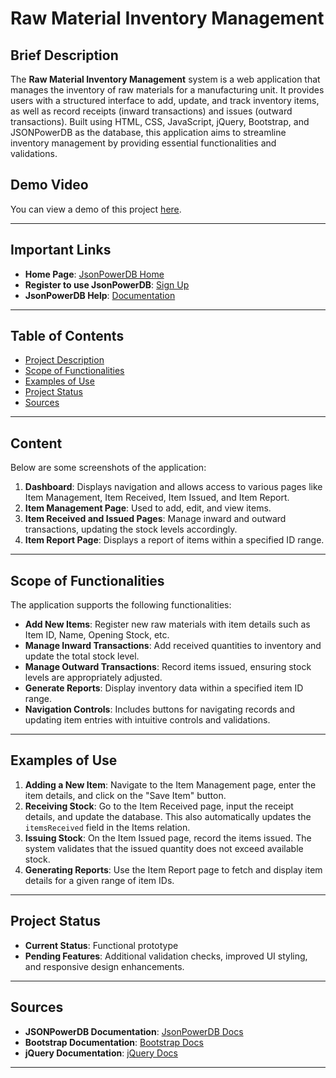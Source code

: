 # Raw Material Inventory Management

## Brief Description
The **Raw Material Inventory Management** system is a web application that manages the inventory of raw materials for a manufacturing unit. It provides users with a structured interface to add, update, and track inventory items, as well as record receipts (inward transactions) and issues (outward transactions). Built using HTML, CSS, JavaScript, jQuery, Bootstrap, and JSONPowerDB as the database, this application aims to streamline inventory management by providing essential functionalities and validations.

## Demo Video
You can view a demo of this project [here](https://drive.google.com/file/d/1iZogBlm06VhBlm7InxoJKOj8nEqreAEj/view?usp=sharing).

---

## Important Links
- **Home Page**: [JsonPowerDB Home](https://login2explore.com)
- **Register to use JsonPowerDB**: [Sign Up](http://api.login2explore.com)
- **JsonPowerDB Help**: [Documentation](https://login2explore.com/jpdb/docs.html)

---

## Table of Contents
- [Project Description](#brief-description)
- [Scope of Functionalities](#scope-of-functionalities)
- [Examples of Use](#examples-of-use)
- [Project Status](#project-status)
- [Sources](#sources)

---

## Content
Below are some screenshots of the application:
1. **Dashboard**: Displays navigation and allows access to various pages like Item Management, Item Received, Item Issued, and Item Report.
2. **Item Management Page**: Used to add, edit, and view items.
3. **Item Received and Issued Pages**: Manage inward and outward transactions, updating the stock levels accordingly.
4. **Item Report Page**: Displays a report of items within a specified ID range.

---

## Scope of Functionalities
The application supports the following functionalities:
- **Add New Items**: Register new raw materials with item details such as Item ID, Name, Opening Stock, etc.
- **Manage Inward Transactions**: Add received quantities to inventory and update the total stock level.
- **Manage Outward Transactions**: Record items issued, ensuring stock levels are appropriately adjusted.
- **Generate Reports**: Display inventory data within a specified item ID range.
- **Navigation Controls**: Includes buttons for navigating records and updating item entries with intuitive controls and validations.

---

## Examples of Use
1. **Adding a New Item**: Navigate to the Item Management page, enter the item details, and click on the "Save Item" button.
2. **Receiving Stock**: Go to the Item Received page, input the receipt details, and update the database. This also automatically updates the `itemsReceived` field in the Items relation.
3. **Issuing Stock**: On the Item Issued page, record the items issued. The system validates that the issued quantity does not exceed available stock.
4. **Generating Reports**: Use the Item Report page to fetch and display item details for a given range of item IDs.

---

## Project Status
- **Current Status**: Functional prototype
- **Pending Features**: Additional validation checks, improved UI styling, and responsive design enhancements.

---

## Sources
- **JSONPowerDB Documentation**: [JsonPowerDB Docs](https://login2explore.com/jpdb/docs.html)
- **Bootstrap Documentation**: [Bootstrap Docs](https://getbootstrap.com/docs)
- **jQuery Documentation**: [jQuery Docs](https://api.jquery.com)

---
